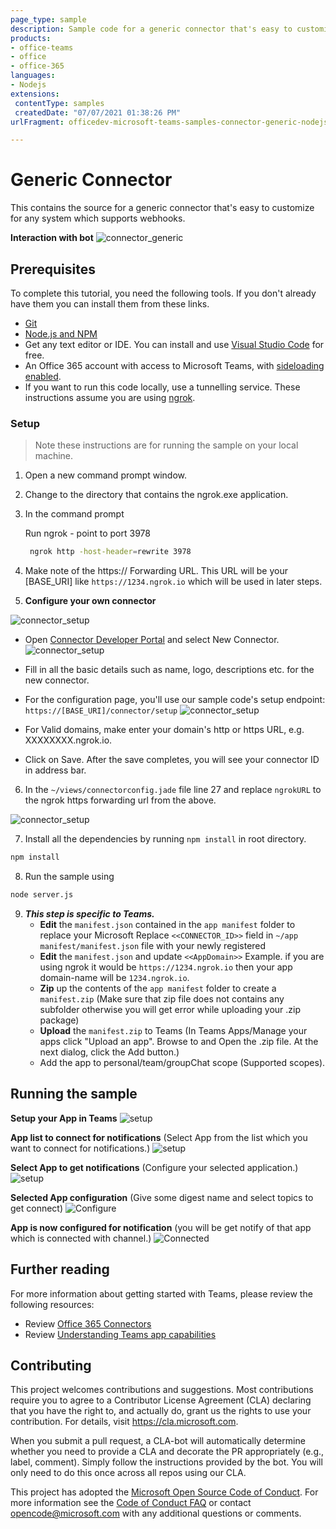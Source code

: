 ```yaml
---
page_type: sample
description: Sample code for a generic connector that's easy to customize for any system which supports webhooks.
products:
- office-teams
- office
- office-365
languages:
- Nodejs
extensions:
 contentType: samples
 createdDate: "07/07/2021 01:38:26 PM"
urlFragment: officedev-microsoft-teams-samples-connector-generic-nodejs

---
```


# Generic Connector 

This contains the source for a generic connector that's easy to customize for any system which supports webhooks. 

**Interaction with bot**
![connector_generic](Images/connector_generic.gif) 
 
## Prerequisites
To complete this tutorial, you need the following tools. If you don't already have them you can install them from these links.

* [Git](https://git-scm.com/downloads) 
* [Node.js and NPM](https://nodejs.org/)
* Get any text editor or IDE. You can install and use [Visual Studio Code](https://code.visualstudio.com/download) for free.
* An Office 365 account with access to Microsoft Teams, with [sideloading enabled](https://docs.microsoft.com/microsoftteams/platform/concepts/build-and-test/prepare-your-o365-tenant#enable-custom-teams-apps-and-turn-on-custom-app-uploading).
* If you want to run this code locally, use a tunnelling service. These instructions assume you are using [ngrok](https://ngrok.com/). 

### Setup 
> Note these instructions are for running the sample on your local machine.

   1. Open a new command prompt window. 
   2. Change to the directory that contains the ngrok.exe application. 
   3. In the command prompt

      Run ngrok - point to port 3978
      ```bash
       ngrok http -host-header=rewrite 3978
       ```
   4. Make note of the https:// Forwarding URL. This URL will be your [BASE_URI] like `https://1234.ngrok.io` which will be used in later steps.

   5. **Configure your own connector**

   ![connector_setup](Images/Connector_Setup/Connector_Setup.gif) 

   - Open [Connector Developer Portal](https://aka.ms/connectorsdashboard) and select New Connector.
   ![connector_setup](Images/Connector_Setup/1.New_Connector.png)

   - Fill in all the basic details such as name, logo, descriptions etc. for the new connector.
   - For the configuration page, you'll use our sample code's setup endpoint: `https://[BASE_URI]/connector/setup`
   ![connector_setup](Images/Connector_Setup/3.connector.png)

   - For Valid domains, make enter your domain's http or https URL, e.g. XXXXXXXX.ngrok.io.
   - Click on Save. After the save completes, you will see your connector ID in address bar.

  6. In the `~/views/connectorconfig.jade` file line 27 and replace `ngrokURL` to the ngrok https forwarding url from the above.

   ![connector_setup](Images/Connector_Setup/5.view_update.png)

  7. Install all the dependencies by running `npm install` in root directory.

   ```bash
   npm install
   ```
 8. Run the sample using 

   ```bash
   node server.js
   ```

 9. __*This step is specific to Teams.*__
    - **Edit** the `manifest.json` contained in the  `app manifest` folder to replace your Microsoft Replace `<<CONNECTOR_ID>>` field in `~/app manifest/manifest.json` file with your newly registered
    - **Edit** the `manifest.json` and update `<<AppDomain>>`
      Example. if you are using ngrok it would be `https://1234.ngrok.io` then your app domain-name will be `1234.ngrok.io`.
    - **Zip** up the contents of the `app manifest` folder to create a `manifest.zip` (Make sure that zip file does not contains any subfolder otherwise you will get error while uploading your .zip package)
    - **Upload** the `manifest.zip` to Teams (In Teams Apps/Manage your apps click "Upload an app". Browse to and Open the .zip file. At the next dialog, click the Add button.)
    - Add the app to personal/team/groupChat scope (Supported scopes).
   
## Running the sample

**Setup your App in Teams**
![setup](Images/1.Setup.png)

**App list to connect for notifications** (Select App from the list which you want to connect for notifications.)
![setup](Images/3.connectors_list.png) 

**Select App to get notifications** (Configure your selected application.)
![setup](Images/8.connect_bing_news.png)

**Selected App configuration** (Give some digest name and select topics to get connect)
![Configure](Images/9.bing_news_configuration.png)

**App is now configured for notification** (you will be get notify of that app which is connected with channel.)
![Connected](Images/10.bing_news_connected.png)


## Further reading
For more information about getting started with Teams, please review the following resources:
- Review [Office 365 Connectors](https://docs.microsoft.com/microsoftteams/platform/webhooks-and-connectors/how-to/connectors-creating)
- Review [Understanding Teams app capabilities](https://docs.microsoft.com/microsoftteams/platform/concepts/capabilities-overview)

## Contributing

This project welcomes contributions and suggestions.  Most contributions require you to agree to a
Contributor License Agreement (CLA) declaring that you have the right to, and actually do, grant us
the rights to use your contribution. For details, visit https://cla.microsoft.com.

When you submit a pull request, a CLA-bot will automatically determine whether you need to provide
a CLA and decorate the PR appropriately (e.g., label, comment). Simply follow the instructions
provided by the bot. You will only need to do this once across all repos using our CLA.

This project has adopted the [Microsoft Open Source Code of Conduct](https://opensource.microsoft.com/codeofconduct/).
For more information see the [Code of Conduct FAQ](https://opensource.microsoft.com/codeofconduct/faq/) or
contact [opencode@microsoft.com](mailto:opencode@microsoft.com) with any additional questions or comments.

